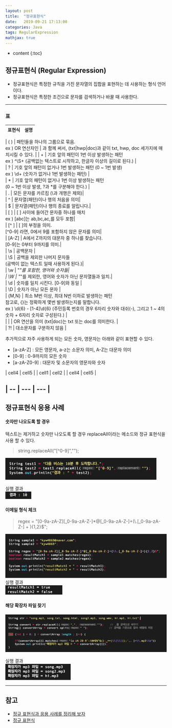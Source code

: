 ```yaml
---
layout: post
title:  "정규표현식"
date:   2019-09-21 17:13:00
categories: Java
tags: RegularExpression
mathjax: true
---
```


* content
{:toc}

## 정규표현식 (Regular Expression)
- 정규표현식은 특정한 규칙을 가진 문자열의 집합을 표현하는 데 사용하는 형식 언어이다.
- 정규표현식은 특정한 조건으로 문자를 검색하거나 바꿀 때 사용한다.  






---
### 표
| 표현식 | 설명 |
|:--------|:---------------------------------------------------|

| ( )   | 패턴들을 하나의 그룹으로 묶음. <br> ex ) OR 연산자인 \| 과 함께 써서, (txt\|hwp\|doc)과 같이 txt, hwp, doc 세가지에 매치시킬 수 있다. |
| + | 기호 앞의 패턴이 1번 이상 발생하는 패턴 <br> ex ) ^\S+ (공백없는 텍스트로 시작하고, 한글자 이상의 길이로 된다.) |  
| ? | 기호 앞의 패턴이 없거나 1번 발생하는 패턴 (0 ~ 1번 발생) <br> ex ) \d+ (숫자가 없거나 1번 발생하는 패턴) |  
| * | 기호 앞의 패턴이 없거나 1번 이상 발생하는 패턴 <br> (0 ~ 1번 이상 발생, ?과 *를 구분해야 한다.) |  
| . | 모든 문자를 카르킴 (\과 개행은 제외)|  
| ^ | 문자열(패턴)이나 행의 처음을 의미|  
| $ | 문자열(패턴)이나 행의 종료를 알립니다.|  
| [ ] | [ ] 사이에 들어간 문자중 하나를 매치 <br> ex ) [abc]는 ab,bc,ac,를 모두 포함|  
| [^ ] | [ ]의 부정을 의미. <br> [^0-9] 라면, 0에서 9를 포함하지 않은 문자를 의미|  
| [A-Z] | A에서 Z까지의 대문자 중 하나를 찾습니다. <br> [0-9]는 0부터 9까지를 의미.|  
| \s | 공백문자 |  
| \S | 공백을 제외한 나머지 문자들 <br> (공백이 없는 텍스트 일때 사용하게 된다.)|  
| \w | "_"를 포함한, 영어와 숫자들|  
| \W | "_"를 제외한, 영어와 숫자가 아닌 문자열들과 일치.|  
| \d | 숫자를 일치 시킨다. [0-9]와 동일 |  
| \D | 숫자가 아닌 모든 문자 |  
| {M,N} | 최소 M번 이상, 최대 N번 이하로 발생하는 패턴 <br> 참고로, {}는 정확하게 몇번 발생하는지를 말합니다. <br> ex ) \d{6} \- [1-4]\d{6} (주민등록 번호의 경우 6자리 숫자와 대쉬(-), 그리고 1 ~ 4의 숫자 + 6자리 숫자로 구성된다.) |  
| \| | OR 연산을 의미 (txt\|doc)는 txt 또는 doc를 의미한다. |  
| ?! | 대소문자를 구분하지 않음 |  

추가적으로 자주 사용하게 되는 모든 숫자, 영문자는 아래와 같이 표현할 수 있다.
- [a-zA-Z] : 모든 영문자, a-z는 소문자 의미, A-Z는 대문자 의미
- [0-9] : 0-9까지의 모든 숫자
- [a-zA-Z0-9] : 대문자 및 소문자의 영문자와 숫자


| cell4   | cell5   |
| cell1   | cell2   |
| cell4   | cell5   |



|  \-- | \--- | \-\-- |
---
## 정규표현식 응용 사례
#### 숫자만 나오도록 할 경우
텍스트는 제거하고 숫자만 나오도록 할 경우 replaceAll이라는 메소드와 정규 표현식을 사용 할 수 있다.
> string.replaceAll("[^0-9]","");

![trace](/img/regular1.png)

실행 결과  
![trace](/img/regular2.png)

#### 이메일 형식 체크
> regex = "[0-9a-zA-Z][_0-9a-zA-Z-]*@[_0-9a-zA-Z-]+(\\.[_0-9a-zA-Z-] + ){1,2}$";

![trace](/img/regular3.png)
실행 결과  
![trace](/img/regular4.png)

#### 해당 확장차 파일 찾기
![trace](/img/regular5.png)

실행 결과  
![trace](/img/regular6.png)


---
## 참고  

* [정규 표현식과  응용 사례를 정리해 보자](https://developer88.tistory.com/89?category=219608)  
* [정규 표현식](https://developer88.tistory.com/89?category=219608)  
